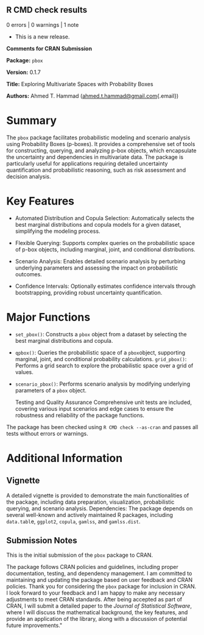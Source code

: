 ## R CMD check results

0 errors | 0 warnings | 1 note

* This is a new release.

**Comments for CRAN Submission**

**Package:** `pbox`

**Version:** 0.1.7

**Title:** Exploring Multivariate Spaces with Probability Boxes

**Authors:** Ahmed T. Hammad ([ahmed.t.hammad\@gmail.com](mailto:ahmed.t.hammad@gmail.com){.email})

# Summary

The `pbox` package facilitates probabilistic modeling and scenario analysis using Probability Boxes (p-boxes).
It provides a comprehensive set of tools for constructing, querying, and analyzing p-box objects, which encapsulate the uncertainty and dependencies in multivariate data.
The package is particularly useful for applications requiring detailed uncertainty quantification and probabilistic reasoning, such as risk assessment and decision analysis.

# Key Features

-   Automated Distribution and Copula Selection: Automatically selects the best marginal distributions and copula models for a given dataset, simplifying the modeling process.

-   Flexible Querying: Supports complex queries on the probabilistic space of p-box objects, including marginal, joint, and conditional distributions.

-   Scenario Analysis: Enables detailed scenario analysis by perturbing underlying parameters and assessing the impact on probabilistic outcomes.

-   Confidence Intervals: Optionally estimates confidence intervals through bootstrapping, providing robust uncertainty quantification.

# Major Functions

-   `set_pbox()`: Constructs a `pbox` object from a dataset by selecting the best marginal distributions and copula.

-   `qpbox()`: Queries the probabilistic space of a `pbox`object, supporting marginal, joint, and conditional probability calculations.
    `grid_pbox()`: Performs a grid search to explore the probabilistic space over a grid of values.

-   `scenario_pbox()`: Performs scenario analysis by modifying underlying parameters of a `pbox` object.

    Testing and Quality Assurance Comprehensive unit tests are included, covering various input scenarios and edge cases to ensure the robustness and reliability of the package functions.

The package has been checked using `R CMD check --as-cran` and passes all tests without errors or warnings.

# Additional Information

## Vignette

A detailed vignette is provided to demonstrate the main functionalities of the package, including data preparation, visualization, probabilistic querying, and scenario analysis.
Dependencies: The package depends on several well-known and actively maintained R packages, including `data.tabl`e, `ggplot2`, `copula`, `gamlss`, and `gamlss.dist`.

## Submission Notes

This is the initial submission of the `pbox` package to CRAN.

The package follows CRAN policies and guidelines, including proper documentation, testing, and dependency management.
I am committed to maintaining and updating the package based on user feedback and CRAN policies.
Thank you for considering the `pbox` package for inclusion in CRAN.
I look forward to your feedback and I am happy to make any necessary adjustments to meet CRAN standards.
After being accepted as part of CRAN, I will submit a detailed paper to the *Journal of Statistical Software*, where I will discuss the mathematical background, the key features, and provide an application of the library, along with a discussion of potential future improvements."

